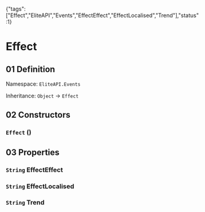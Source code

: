 {"tags":["Effect","EliteAPI","Events","EffectEffect","EffectLocalised","Trend"],"status":1}

# Effect

## 01 Definition

Namespace: `EliteAPI.Events`

Inheritance: `Object` → `Effect`

## 02 Constructors

### `Effect` ()

## 03 Properties

### `String` EffectEffect

### `String` EffectLocalised

### `String` Trend

